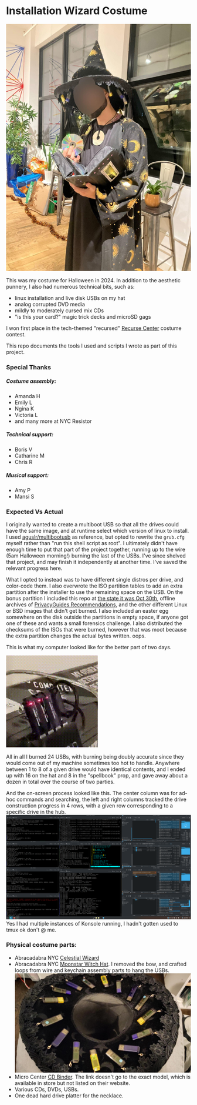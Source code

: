 # Installation Wizard Costume
![person in starry wizard costume with face blurred holding a cd](assets-gh/face-blurred.jpeg)

This was my costume for Halloween in 2024. In addition to the aesthetic punnery, I also had numerous technical bits, such as:
- linux installation and live disk USBs on my hat
- analog corrupted DVD media
- mildly to moderately cursed mix CDs
- "is this your card?" magic trick decks and microSD gags

I won first place in the tech-themed "recursed" [Recurse Center](https://www.recurse.com/) costume contest.

This repo documents the tools I used and scripts I wrote as part of this project.

### Special Thanks
##### Costume assembly:
- Amanda H
- Emily L
- Ngina K 
- Victoria L
- and many more at NYC Resistor

##### Technical support:
- Boris V
- Catharine M
- Chris R

##### Musical support:
- Amy P
- Mansi S

### Expected Vs Actual
I originally wanted to create a multiboot USB so that all the drives could have the same image, and at runtime select which version of linux to install. I used [aguslr/multibootusb](https://github.com/aguslr/multibootusb) as reference, but opted to rewrite the `grub.cfg` myself rather than "run this shell script as root". I ultimately didn't have enough time to put that part of the project together, running up to the wire (5am Halloween morning!) burning the last of the USBs. I've since shelved that project, and may finish it independently at another time. I've saved the relevant progress here. 

What I opted to instead was to have different single distros per drive, and color-code them. I also overwrote the ISO partition tables to add an extra partition after the installer to use the remaining space on the USB. On the bonus partition I included this repo at [the state it was Oct 30th](https://github.com/izcet/halloween2024/tree/8a9a51566d996483aff84088973a27d337548e61), offline archives of [PrivacyGuides Recommendations](https://www.privacyguides.org/en/tools/), and the other different Linux or BSD images that didn't get burned. I also included an easter egg somewhere on the disk outside the partitions in empty space, if anyone got one of these and wants a small forensics challenge. I also distributed the checksums of the ISOs that were burned, however that was moot because the extra partition changes the actual bytes written. oops.

This is what my computer looked like for the better part of two days.

![animated gif of four USBs blinking in a hub](assets-gh/cropped.gif)

All in all I burned 24 USBs, with burning being doubly accurate since they would come out of my machine sometimes too hot to handle. Anywhere between 1 to 8 of a given drive would have identical contents, and I ended up with 16 on the hat and 8 in the "spellbook" prop, and gave away about a dozen in total over the course of two parties.

And the on-screen process looked like this. The center column was for ad-hoc commands and searching, the left and right columns tracked the drive construction progress in 4 rows, with a given row corresponding to a specific drive in the hub.
![full screen capture showing several terminal shells arranged to line up with file explorer windows, showing file copy progress and commands being run](assets-gh/iso-usb-burning.png)
Yes I had multiple instances of Konsole running, I hadn't gotten used to tmux ok don't @ me.

### Physical costume parts:
- Abracadabra NYC [Celestial Wizard](https://abracadabranyc.com/products/celestial-wizard-robe?_pos=1&_sid=46905e6bd&_ss=r?variant=39636226965666)
- Abracadabra NYC [Moonstar Witch Hat](https://abracadabranyc.com/products/moonstar-witch-hat-w-bow). I removed the bow, and crafted loops from wire and keychain assembly parts to hang the USBs. ![hat with thumbdrives assembled](assets-gh/hat-thumbdrives.jpeg)
- Micro Center [CD Binder](https://www.microcenter.com/product/202530/case-logic-heavy-duty-eva-black-cd-wallet). The link doesn't go to the exact model, which is available in store but not listed on their website.
- Various CDs, DVDs, USBs.
- One dead hard drive platter for the necklace.

